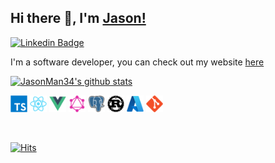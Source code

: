 ## Hi there 👋, I'm [Jason!](https://github.com/JasonMan34/)

[![Linkedin Badge](https://img.shields.io/badge/-LinkedIn-0e76a8?style=flat-square&logo=Linkedin&logoColor=white)](https://www.linkedin.com/in/itamar-zwi/)

I'm a software developer, you can check out my website [here](https://jasonweb.xyz/)

[![JasonMan34's github stats](https://github-readme-stats.vercel.app/api?username=JasonMan34&show_icons=true&theme=react)](https://github.com/anuraghazra/github-readme-stats)


<div>
<img height="27" src="https://raw.githubusercontent.com/devicons/devicon/master/icons/typescript/typescript-original.svg" alt="typescript"> 
<img height="27" src="https://raw.githubusercontent.com/devicons/devicon/master/icons/react/react-original.svg" alt="react"> 
<img height="27" src="https://raw.githubusercontent.com/devicons/devicon/master/icons/vuejs/vuejs-original.svg" alt="vue"> 
<img height="27" src="https://raw.githubusercontent.com/devicons/devicon/master/icons/graphql/graphql-plain.svg" alt="graphql"> 
<img height="27" src="https://raw.githubusercontent.com/devicons/devicon/master/icons/postgresql/postgresql-original.svg" alt="postgresql"> 
<img height="27" src="https://raw.githubusercontent.com/devicons/devicon/master/icons/rust/rust-plain.svg" alt="rust"> 
<img height="27" src="https://raw.githubusercontent.com/devicons/devicon/master/icons/azure/azure-original.svg" alt="azure"> 
<img height="27" src="https://raw.githubusercontent.com/devicons/devicon/master/icons/git/git-original.svg" alt="git">
</div>

&nbsp;

[![Hits](https://hits.seeyoufarm.com/api/count/incr/badge.svg?url=https%3A%2F%2Fgithub.com%2FJasonMan34&count_bg=%233D94C8&title_bg=%23555555&icon=github.svg&icon_color=%23E7E7E7&title=hits&edge_flat=false)](https://hits.seeyoufarm.com)

<!-- ![visitors](https://visitor-badge.glitch.me/badge?page_id=JasonMan34.JasonMan34) -->
